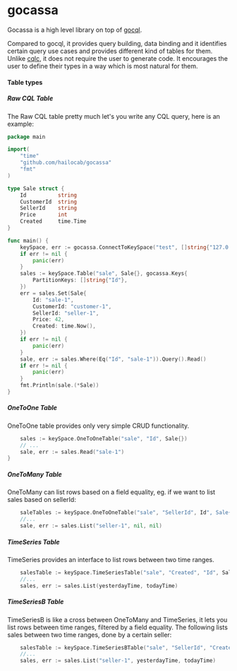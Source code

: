gocassa
===

Gocassa is a high level library on top of [gocql](https://github.com/gocql/gocql).

Compared to gocql, it provides query building, data binding and it identifies certain query use cases and provides different kind of tables for them. Unlike [cqlc](https://github.com/relops/cqlc), it does not require the user to generate code. It encourages the user to define their types in a way which is most natural for them.

#### Table types

##### Raw CQL Table

The Raw CQL table pretty much let's you write any CQL query, here is an example:

```go
package main

import(
	"time"
	"github.com/hailocab/gocassa"
	"fmt"
)

type Sale struct {
	Id 			string
	CustomerId	string
	SellerId 	string
	Price 		int
	Created     time.Time
}

func main() {
	keySpace, err := gocassa.ConnectToKeySpace("test", []string{"127.0.0.1"}, "", "")
	if err != nil {
		panic(err)
	}
	sales := keySpace.Table("sale", Sale{}, gocassa.Keys{
		PartitionKeys: []string{"Id"},
	})
	err = sales.Set(Sale{
		Id: "sale-1",
		CustomerId: "customer-1",
		SellerId: "seller-1",
		Price: 42,
		Created: time.Now(),
	})
	if err != nil {
		panic(err)
	}
	sale, err := sales.Where(Eq("Id", "sale-1")).Query().Read()
	if err != nil {
		panic(err)
	}
	fmt.Println(sale.(*Sale))
}
```

##### OneToOne Table

OneToOne table provides only very simple CRUD functionality.

```go
	sales := keySpace.OneToOneTable("sale", "Id", Sale{})
	// ...
	sale, err := sales.Read("sale-1")
}
```

##### OneToMany Table

OneToMany can list rows based on a field equality, eg. if we want to list sales based on sellerId:

```go
	saleTables := keySpace.OneToOneTable("sale", "SellerId", Id", Sale{})
	//...
	sale, err := sales.List("seller-1", nil, nil)
```

##### TimeSeries Table

TimeSeries provides an interface to list rows between two time ranges.

```go
	salesTable := keySpace.TimeSeriesTable("sale", "Created", "Id", Sale{})
	//...
	sales, err := sales.List(yesterdayTime, todayTime)
```

##### TimeSeriesB Table

TimeSeriesB is like a cross between OneToMany and TimeSeries, it lets you list rows between time ranges, filtered by a field equality.
The following lists sales between two time ranges, done by a certain seller:

```go
	salesTable := keySpace.TimeSeriesBTable("sale", "SellerId", "Created", "Id", Sale{})
	//...
	sales, err := sales.List("seller-1", yesterdayTime, todayTime)
```
